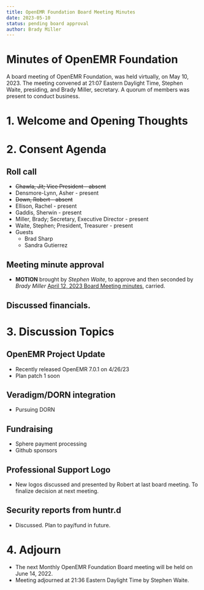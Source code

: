 ```yaml
---
title: OpenEMR Foundation Board Meeting Minutes
date: 2023-05-10
status: pending board approval
author: Brady Miller
---
```


# Minutes of OpenEMR Foundation

A board meeting of OpenEMR Foundation, was held virtually, on May 10, 2023. The meeting
convened at 21:07 Eastern Daylight Time, Stephen Waite, presiding, and Brady Miller, secretary.
A quorum of members was present to conduct business.

# 1. Welcome and Opening Thoughts

# 2. Consent Agenda
## Roll call
  - ~~Chawla, Jit; Vice President - absent~~
  - Densmore-Lynn, Asher - present
  - ~~Down, Robert - absent~~
  - Ellison, Rachel - present
  - Gaddis, Sherwin - present
  - Miller, Brady; Secretary, Executive Director - present
  - Waite, Stephen; President, Treasurer - present
  - Guests
    - Brad Sharp
    - Sandra Gutierrez
## Meeting minute approval
  - **MOTION** brought by _Stephen Waite_, to approve and then seconded by _Brady Miller_ [April 12, 2023 Board Meeting minutes](https://github.com/openemr/foundation-minutes/blob/master/2023-04-12-Board.md), carried.

## Discussed financials.


# 3. Discussion Topics

## OpenEMR Project Update
  - Recently released OpenEMR 7.0.1 on 4/26/23
  - Plan patch 1 soon

## Veradigm/DORN integration
  - Pursuing DORN
  
## Fundraising
  - Sphere payment processing
  - Github sponsors

## Professional Support Logo
  - New logos discussed and presented by Robert at last board meeting. To finalize decision at next meeting.

## Security reports from huntr.d
  - Discussed. Plan to pay/fund in future.

# 4. Adjourn
  - The next Monthly OpenEMR Foundation Board meeting will be held on June 14, 2022.
  - Meeting adjourned at 21:36 Eastern Daylight Time by Stephen Waite.
